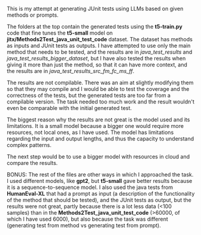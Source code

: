 This is my attempt at generating JUnit tests using LLMs based on given methods or prompts.

The folders at the top contain the generated tests using the __t5-train.py__ code that fine tunes the __t5-small__ model on __jitx/Methods2Test_java_unit_test_code__ dataset.
The dataset has methods as inputs and JUnit tests as outputs. I have attempted to use only the main method that needs to be tested, and the results are in _java_test_results_ and _java_test_results_bigger_dataset_, 
but I have also tested the results when giving it more than just the method, so that it can have more context, and the results are in _java_test_results_src_fm_fc_ms_ff_.

The results are not compilable. There was an aim at slightly modifying them so that they may compile and I would be able to test the coverage and the correctness of the tests, but the generated tests are too far
from a compilable version. The task needed too much work and the result wouldn't even be comparable with the initial generated test.

The biggest reason why the results are not great is the model used and its limitations. It is a small model because a bigger one would require more resources, not local ones, as I have used. The model has limitations regarding the input and output lengths, and thus the capacity to understand complex patterns.

The next step would be to use a bigger model with resources in cloud and compare the results.

BONUS:
The rest of the files are other ways in which I approached the task. I used different models, like __gpt2__, but __t5-small__ gave better results because it is a sequence-to-sequence model. I also used the java
tests from __HumanEval-XL__ that had a prompt as input (a description of the functionality of the method that should be tested), and the JUnit tests as output, but the results were not great, partly because there is
a lot less data (<100 samples) than in the __Methods2Test_java_unit_test_code__ (>60000, of which I have used 6000), but also because the task was different (generating test from method vs generating test from prompt).
